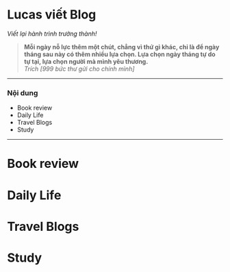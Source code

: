 # Lucas viết Blog
_Viết lại hành trình trưởng thành!_

> **Mỗi ngày nỗ lực thêm một chút, chẳng vì thứ gì khác, chỉ là để ngày tháng sau này có thêm nhiều lựa chọn. Lựa chọn ngày tháng tự do tự tại, lựa chọn người mà mình yêu thương.**\
> _Trích [999 bức thư gửi cho chính mình]_
______
### Nội dung
+ Book review
+ Daily Life
+ Travel Blogs
+ Study
______
# Book review

# Daily Life

# Travel Blogs

# Study

